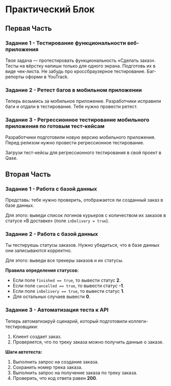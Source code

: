 # Практический Блок

## Первая Часть

### Задание 1 - Тестирование функциональности веб-приложения

Твоя задача — протестировать функциональность «Сделать заказ». Тесты на вёрстку напиши только для одного экрана. Подготовь их в виде чек-листа. Не забудь про кроссбраузерное тестирование. Баг-репорты оформи в YouTrack.

### Задание 2 - Ретест багов в мобильном приложении

Теперь возьмись за мобильное приложение. Разработчики исправили баги и отдали в тестирование. Тебе нужно провести ретест.

### Задание 3 - Регрессионное тестирование мобильного приложения по готовым тест-кейсам

Разработчики подготовили новую версию мобильного приложения. Перед релизом нужно провести регрессионное тестирование. 

Загрузи тест-кейсы для регрессионного тестирования в свой проект в Qase.

## Вторая Часть

### Задание 1 - Работа с базой данных

Представь: тебе нужно проверить, отображается ли созданный заказ в базе данных.

Для этого: выведи список логинов курьеров с количеством их заказов в статусе «В доставке» (поле `inDelivery = true`).

### Задание 2 - Работа с базой данных

Ты тестируешь статусы заказов. Нужно убедиться, что в базе данных они записываются корректно.

Для этого: выведи все трекеры заказов и их статусы.

**Правила определения статусов:**
- Если поле `finished == true`, то вывести статус **2**.
- Если поле `cancelled == true`, то вывести статус **-1**.
- Если поле `inDelivery == true`, то вывести статус **1**.
- Для остальных случаев вывести **0**.

### Задание 3 - Автоматизация теста к API

Теперь автоматизируй сценарий, который подготовили коллеги-тестировщики:

1. Клиент создает заказ.
2. Проверяется, что по треку заказа можно получить данные о заказе.

**Шаги автотеста:**
1. Выполнить запрос на создание заказа.
2. Сохранить номер трека заказа.
3. Выполнить запрос на получение заказа по треку заказа.
4. Проверить, что код ответа равен **200**.
